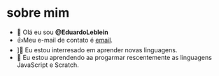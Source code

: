 # sobre mim
- 👋 Olá eu sou  **@EduardoLeblein**
- :+1:Meu e-mail de contato é [email](eduardo.leblein@escola.pr.gov.br).
- ]👀 Eu estou interresado em aprender novas linguagens.
- 🌱 Eu estou aprendendo aa progarmar rescentemente as linguagens JavaScript e Scratch.



